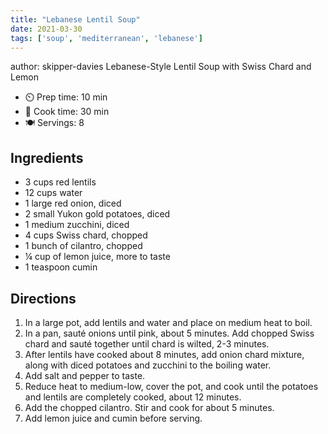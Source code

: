 ```yaml
---
title: "Lebanese Lentil Soup"
date: 2021-03-30
tags: ['soup', 'mediterranean', 'lebanese']
---
```

author: skipper-davies
Lebanese-Style Lentil Soup with Swiss Chard and Lemon

- ⏲️ Prep time: 10 min
- 🍳 Cook time: 30 min
- 🍽️ Servings: 8

## Ingredients

- 3 cups red lentils
- 12 cups water
- 1 large red onion, diced
- 2 small Yukon gold potatoes, diced
- 1 medium zucchini, diced
- 4 cups Swiss chard, chopped
- 1 bunch of cilantro, chopped
- ¼ cup of lemon juice, more to taste
- 1 teaspoon cumin

## Directions

1. In a large pot, add lentils and water and place on medium heat to boil.
2. In a pan, sauté onions until pink, about 5 minutes. Add chopped Swiss chard and sauté together until chard is wilted,
   2-3 minutes.
3. After lentils have cooked about 8 minutes, add onion chard mixture, along with diced potatoes and zucchini to the
   boiling water.
4. Add salt and pepper to taste.
5. Reduce heat to medium-low, cover the pot, and cook until the potatoes and lentils are completely cooked, about 12
   minutes.
6. Add the chopped cilantro. Stir and cook for about 5 minutes.
7. Add lemon juice and cumin before serving.
